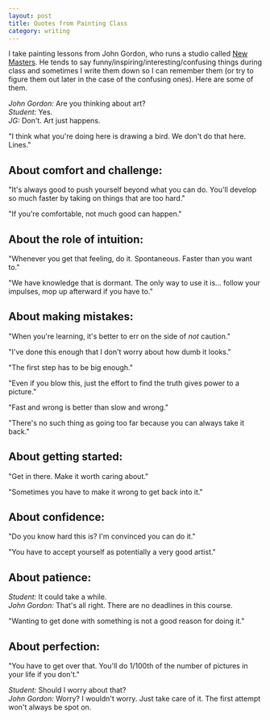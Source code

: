 ```yaml
---
layout: post
title: Quotes from Painting Class
category: writing
---
```


I take painting lessons from John Gordon, who runs a studio called [New Masters](http://newmasters.com). He tends to say funny/inspiring/interesting/confusing things during class and sometimes I write them down so I can remember them (or try to figure them out later in the case of the confusing ones). Here are some of them.

*John Gordon:* Are you thinking about art?  
*Student:* Yes.  
*JG:* Don't. Art just happens.

"I think what you're doing here is drawing a bird. We don't do that here. Lines."

## About comfort and challenge:

"It's always good to push yourself beyond what you can do. You'll develop so much faster by taking on things that are too hard."

"If you're comfortable, not much good can happen."

## About the role of intuition:

"Whenever you get that feeling, do it. Spontaneous. Faster than you want to."

"We have knowledge that is dormant. The only way to use it is... follow your impulses, mop up afterward if you have to."

## About making mistakes:

"When you're learning, it's better to err on the side of *not* caution."

"I've done this enough that I don't worry about how dumb it looks."

"The first step has to be big enough."

"Even if you blow this, just the effort to find the truth gives power to a picture."

"Fast and wrong is better than slow and wrong."

"There's no such thing as going too far because you can always take it back."

## About getting started:

"Get in there. Make it worth caring about."

"Sometimes you have to make it wrong to get back into it."

## About confidence:

"Do you know hard this is? I'm convinced you can do it."

"You have to accept yourself as potentially a very good artist."

## About patience:

*Student:* It could take a while.  
*John Gordon:* That's all right. There are no deadlines in this course.

"Wanting to get done with something is not a good reason for doing it."

## About perfection:

"You have to get over that. You'll do 1/100th of the number of pictures in your life if you don't."

*Student:* Should I worry about that?  
*John Gordon:* Worry? I wouldn't worry. Just take care of it. The first attempt won't always be spot on.
